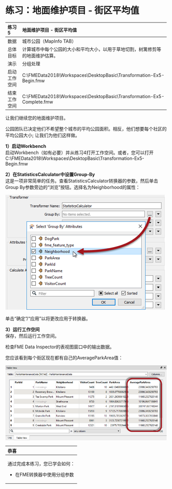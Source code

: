 # 练习：地面维护项目 - 街区平均值

|  练习5 |  地面维护项目 - 街区平均值 |
| :--- | :--- |
| 数据 | 城市公园（MapInfo TAB） |
| 总体目标 | 计算城市中每个公园的大小和平均大小，以用于草地切割，树篱修剪等的地面维护估算。 |
| 演示 | 分组处理 |
| 启动工作空间 | C:\FMEData2018\Workspaces\DesktopBasic\Transformation-Ex5-Begin.fmw |
| 结束工作空间 | C:\FMEData2018\Workspaces\DesktopBasic\Transformation-Ex5-Complete.fmw |

让我们继续您的地面维护项目。

公园团队已决定他们不希望整个城市的平均公园面积。相反，他们想要每个社区的平均公园大小; 让我们为他们这样做。

  
**1）启动Workbench**  
 启动Workbench（如有必要）并从练习4打开工作空间。或者，您可以打开C:\FMEData2018\Workspaces\DesktopBasic\Transformation-Ex5-Begin.fmw

  
**2）在StatisticsCalculator中设置Group-By**  
这是一项非常简单的任务。查看StatisticsCalculator转换器的参数，然后单击Group By参数旁边的“浏览”按钮。选择名为Neighborhood的属性：

[![](../../.gitbook/assets/img2.236.ex5.statscalcgroupby.png)](https://github.com/safesoftware/FMETraining/blob/Desktop-Basic-2018/DesktopBasic2Transformation/Images/Img2.236.Ex5.StatsCalcGroupBy.png)

单击“确定”/“应用”以将更改应用于转换器。

  
**3）运行工作空间**  
保存，然后运行工作空间。

检查FME Data Inspector的表视图窗口中的输出数据。

您应该看到每个街区现在都有自己的AverageParkArea值：

[![](../../.gitbook/assets/img2.237.ex5.statscalcgroupbydi.png)](https://github.com/safesoftware/FMETraining/blob/Desktop-Basic-2018/DesktopBasic2Transformation/Images/Img2.237.Ex5.StatsCalcGroupByDI.png)

<table>
  <thead>
    <tr>
      <th style="text-align:left">恭喜</th>
    </tr>
  </thead>
  <tbody>
    <tr>
      <td style="text-align:left">
        <p>通过完成本练习，您已学会如何：
          <br />
        </p>
        <ul>
          <li>在FME转换器中使用分组参数</li>
        </ul>
      </td>
    </tr>
  </tbody>
</table>